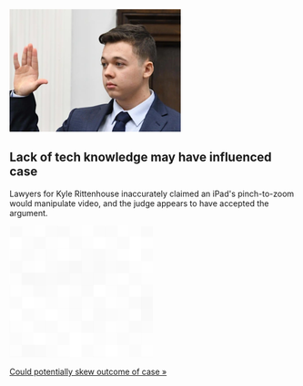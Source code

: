 
![Lack of tech knowledge may have influenced case](./20211111235841.png)
## Lack of tech knowledge may have influenced case

Lawyers for Kyle Rittenhouse inaccurately claimed an iPad's pinch-to-zoom would manipulate video, and the judge appears to have accepted the argument.

![pic](../square_bg.png)

[Could potentially skew outcome of case »](https://www.yahoo.com/finance/news/kyle-rittenhouse-ipad-pinch-to-zoom-lawyers-claim-142110207.html)
